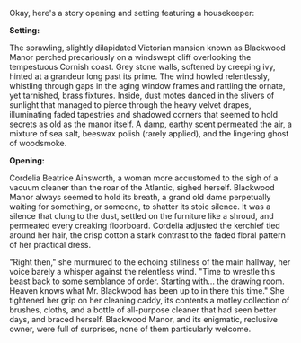 Okay, here's a story opening and setting featuring a housekeeper:

**Setting:**

The sprawling, slightly dilapidated Victorian mansion known as Blackwood Manor perched precariously on a windswept cliff overlooking the tempestuous Cornish coast. Grey stone walls, softened by creeping ivy, hinted at a grandeur long past its prime. The wind howled relentlessly, whistling through gaps in the aging window frames and rattling the ornate, yet tarnished, brass fixtures. Inside, dust motes danced in the slivers of sunlight that managed to pierce through the heavy velvet drapes, illuminating faded tapestries and shadowed corners that seemed to hold secrets as old as the manor itself. A damp, earthy scent permeated the air, a mixture of sea salt, beeswax polish (rarely applied), and the lingering ghost of woodsmoke.

**Opening:**

Cordelia Beatrice Ainsworth, a woman more accustomed to the sigh of a vacuum cleaner than the roar of the Atlantic, sighed herself. Blackwood Manor always seemed to hold its breath, a grand old dame perpetually waiting for something, or someone, to shatter its stoic silence. It was a silence that clung to the dust, settled on the furniture like a shroud, and permeated every creaking floorboard. Cordelia adjusted the kerchief tied around her hair, the crisp cotton a stark contrast to the faded floral pattern of her practical dress.

"Right then," she murmured to the echoing stillness of the main hallway, her voice barely a whisper against the relentless wind. "Time to wrestle this beast back to some semblance of order. Starting with… the drawing room. Heaven knows what Mr. Blackwood has been up to in there this time." She tightened her grip on her cleaning caddy, its contents a motley collection of brushes, cloths, and a bottle of all-purpose cleaner that had seen better days, and braced herself. Blackwood Manor, and its enigmatic, reclusive owner, were full of surprises, none of them particularly welcome.
